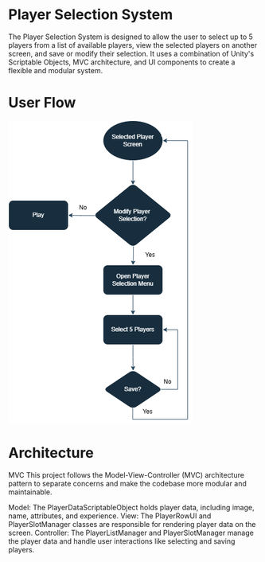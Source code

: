 # Player Selection System
 
The Player Selection System is designed to allow the user to select up to 5 players from a list of available players, view the selected players on another screen, and save or modify their selection. It uses a combination of Unity's Scriptable Objects, MVC architecture, and UI components to create a flexible and modular system.

# User Flow

![Logo](https://github.com/AbhiMGame/Player-Selection-System/blob/main/Player%20Selection.png)

# Architecture
MVC 
This project follows the Model-View-Controller (MVC) architecture pattern to separate concerns and make the codebase more modular and maintainable.

Model: The PlayerDataScriptableObject holds player data, including image, name, attributes, and experience.
View: The PlayerRowUI and PlayerSlotManager classes are responsible for rendering player data on the screen.
Controller: The PlayerListManager and PlayerSlotManager manage the player data and handle user interactions like selecting and saving players.
